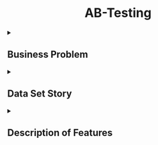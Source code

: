 <h1 align="center">AB-Testing</h1> 

<details>
<summary><h2 align="left">Business Problem</h2></summary>
Company X has recently introduced a new type of bidding, average bidding, as an alternative to the current type of bidding called maximum bidding. 
One of our clients, bombabomba.com, decided to test this new feature and wants to do an A/B test to see if average bidding converts more than maximum bidding.
Purchase is the ultimate success criterion for Bombabomba.com.
</details>

<details>
<summary><h2 align="left">Data Set Story</h2></summary>
In this dataset, which includes the website information of bombabomba.com, there is information such as the number of advertisements that users see and click, as well as earnings information from here. There are two separate data sets, the control and test groups. The max binding strategy was presented to the control group, and the average binding strategy was presented to the test group.
</details>


<details>
<summary><h2 align="left">Description of Features</h2></summary>

|**FEATURE**|**DESCRIPTION**|
|---|---|
|Impression|Number of ad views|
|Click|The number of clicks on the displayed ad|
|Purchase|The number of products purchased after the ads clicked|
|Earning|Earnings after purchased products|
</details>